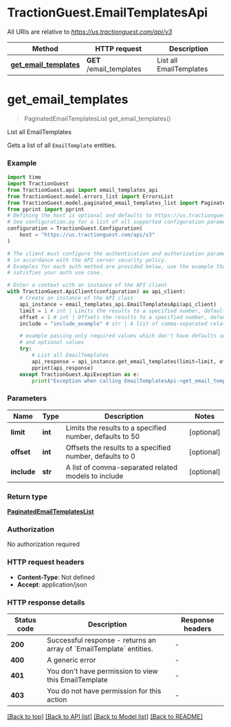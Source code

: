 # TractionGuest.EmailTemplatesApi

All URIs are relative to *https://us.tractionguest.com/api/v3*

Method | HTTP request | Description
------------- | ------------- | -------------
[**get_email_templates**](EmailTemplatesApi.md#get_email_templates) | **GET** /email_templates | List all EmailTemplates


# **get_email_templates**
> PaginatedEmailTemplatesList get_email_templates()

List all EmailTemplates

Gets a list of all `EmailTemplate` entities.

### Example

```python
import time
import TractionGuest
from TractionGuest.api import email_templates_api
from TractionGuest.model.errors_list import ErrorsList
from TractionGuest.model.paginated_email_templates_list import PaginatedEmailTemplatesList
from pprint import pprint
# Defining the host is optional and defaults to https://us.tractionguest.com/api/v3
# See configuration.py for a list of all supported configuration parameters.
configuration = TractionGuest.Configuration(
    host = "https://us.tractionguest.com/api/v3"
)

# The client must configure the authentication and authorization parameters
# in accordance with the API server security policy.
# Examples for each auth method are provided below, use the example that
# satisfies your auth use case.

# Enter a context with an instance of the API client
with TractionGuest.ApiClient(configuration) as api_client:
    # Create an instance of the API class
    api_instance = email_templates_api.EmailTemplatesApi(api_client)
    limit = 1 # int | Limits the results to a specified number, defaults to 50 (optional)
    offset = 1 # int | Offsets the results to a specified number, defaults to 0 (optional)
    include = "include_example" # str | A list of comma-separated related models to include (optional)

    # example passing only required values which don't have defaults set
    # and optional values
    try:
        # List all EmailTemplates
        api_response = api_instance.get_email_templates(limit=limit, offset=offset, include=include)
        pprint(api_response)
    except TractionGuest.ApiException as e:
        print("Exception when calling EmailTemplatesApi->get_email_templates: %s\n" % e)
```


### Parameters

Name | Type | Description  | Notes
------------- | ------------- | ------------- | -------------
 **limit** | **int**| Limits the results to a specified number, defaults to 50 | [optional]
 **offset** | **int**| Offsets the results to a specified number, defaults to 0 | [optional]
 **include** | **str**| A list of comma-separated related models to include | [optional]

### Return type

[**PaginatedEmailTemplatesList**](PaginatedEmailTemplatesList.md)

### Authorization

No authorization required

### HTTP request headers

 - **Content-Type**: Not defined
 - **Accept**: application/json


### HTTP response details
| Status code | Description | Response headers |
|-------------|-------------|------------------|
**200** | Successful response - returns an array of &#x60;EmailTemplate&#x60; entities. |  -  |
**400** | A generic error |  -  |
**401** | You don&#39;t have permission to view this EmailTemplate |  -  |
**403** | You do not have permission for this action |  -  |

[[Back to top]](#) [[Back to API list]](../README.md#documentation-for-api-endpoints) [[Back to Model list]](../README.md#documentation-for-models) [[Back to README]](../README.md)

